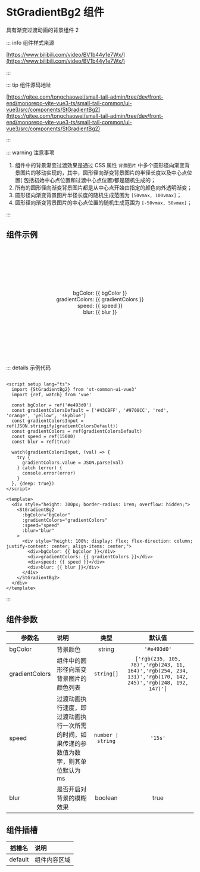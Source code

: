 # StGradientBg2 组件

具有渐变过渡动画的背景组件 2

::: info 组件样式来源

[https://www.bilibili.com/video/BV1b44y1e7Wx/](https://www.bilibili.com/video/BV1b44y1e7Wx/)

:::

::: tip 组件源码地址

[https://gitee.com/tongchaowei/small-tail-admin/tree/dev/front-end/monorepo-vite-vue3-ts/small-tail-common/ui-vue3/src/components/StGradientBg2](https://gitee.com/tongchaowei/small-tail-admin/tree/dev/front-end/monorepo-vite-vue3-ts/small-tail-common/ui-vue3/src/components/StGradientBg2)

:::

::: warning 注意事项

1. 组件中的背景渐变过渡效果是通过 CSS 属性 `背景图片`
   中多个圆形径向渐变背景图片的移动实现的，其中，圆形径向渐变背景图片的半径长度以及中心点位置(
   包括初始中心点位置和过渡中心点位置)都是随机生成的；
2. 所有的圆形径向渐变背景图片都是从中心点开始由指定的颜色向外透明渐变；
3. 圆形径向渐变背景图片半径长度的随机生成范围为 `[50vmax, 100vmax]`；
4. 圆形径向渐变背景图片的中心点位置的随机生成范围为 `[-50vmax, 50vmax]`；

:::

## 组件示例

<script setup lang="ts">
import {StGradientBg2} from 'st-common-ui-vue3'
import {ref, watch} from 'vue'

const bgColor = ref('#e493d0')
const gradientColorsDefault = ['#43CBFF', '#9708CC', 'red', 'orange', 'yellow', 'skyblue']
const gradientColorsInput = ref(JSON.stringify(gradientColorsDefault))
const gradientColors = ref(gradientColorsDefault)
const speed = ref(15000)
const blur = ref(true)

watch(gradientColorsInput, (val) => {
  try {
    gradientColors.value = JSON.parse(val)
  } catch (error) {
    console.error(error)
  }
}, {deep: true})
</script>

<div style="height: 300px; border-radius: 1rem; overflow: hidden;">
  <StGradientBg2
    :bgColor="bgColor"
    :gradientColors="gradientColors"
    :speed="speed"
    :blur="blur"
  >
    <div style="height: 100%; display: flex; flex-direction: column; justify-content: center; align-items: center;">
      <div>bgColor: {{ bgColor }}</div>
      <div>gradientColors: {{ gradientColors }}</div>
      <div>speed: {{ speed }}</div>
      <div>blur: {{ blur }}</div>
    </div>
  </StGradientBg2>
</div>

<el-form label-width="auto" style="margin-top: 20px">
  <el-form-item label="bgColor">
    <el-color-picker v-model="bgColor" clearable />
  </el-form-item>
  <el-form-item label="gradientColors">
    <el-input v-model="gradientColorsInput" clearable/>
  </el-form-item>
  <el-form-item label="speed">
    <el-input-number v-model="speed" clearable />
  </el-form-item>
  <el-form-item label="blur">
    <el-switch v-model="blur" />
  </el-form-item>
</el-form>

::: details 示例代码

```vue

<script setup lang="ts">
  import {StGradientBg2} from 'st-common-ui-vue3'
  import {ref, watch} from 'vue'

  const bgColor = ref('#e493d0')
  const gradientColorsDefault = ['#43CBFF', '#9708CC', 'red', 'orange', 'yellow', 'skyblue']
  const gradientColorsInput = ref(JSON.stringify(gradientColorsDefault))
  const gradientColors = ref(gradientColorsDefault)
  const speed = ref(15000)
  const blur = ref(true)

  watch(gradientColorsInput, (val) => {
    try {
      gradientColors.value = JSON.parse(val)
    } catch (error) {
      console.error(error)
    }
  }, {deep: true})
</script>

<template>
  <div style="height: 300px; border-radius: 1rem; overflow: hidden;">
    <StGradientBg2
      :bgColor="bgColor"
      :gradientColors="gradientColors"
      :speed="speed"
      :blur="blur"
    >
      <div style="height: 100%; display: flex; flex-direction: column; justify-content: center; align-items: center;">
        <div>bgColor: {{ bgColor }}</div>
        <div>gradientColors: {{ gradientColors }}</div>
        <div>speed: {{ speed }}</div>
        <div>blur: {{ blur }}</div>
      </div>
    </StGradientBg2>
  </div>
</template>
```

:::

## 组件参数

| 参数名            | 说明                                             |         类型         |                                                    默认值                                                     |
|----------------|:-----------------------------------------------|:------------------:|:----------------------------------------------------------------------------------------------------------:|
| bgColor        | 背景颜色                                           |       string       |                                                `'#e493d0'`                                                 |
| gradientColors | 组件中的圆形径向渐变背景图片的颜色列表                            |     `string[]`     | `['rgb(235, 105, 78)','rgb(243, 11, 164)','rgb(254, 234, 131)','rgb(170, 142, 245)','rgb(248, 192, 147)']` |
| speed          | 过渡动画执行速度，即过渡动画执行一次所需的时间，如果传递的参数值为数字，则其单位默认为 ms | `number \| string` |                                                  `'15s'`                                                   |
| blur           | 是否开启对背景的模糊效果                                   |      boolean       |                                                    true                                                    |

## 组件插槽

| 插槽名     | 说明     |
|---------|:-------|
| default | 组件内容区域 |
